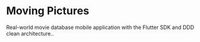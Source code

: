 # Moving Pictures

Real-world movie database mobile application with the Flutter SDK and DDD clean architecture..